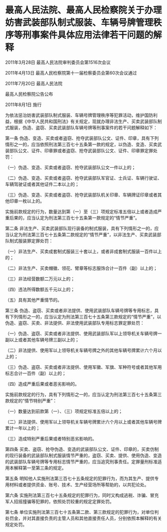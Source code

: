 # 最高人民法院、最高人民检察院关于办理妨害武装部队制式服装、车辆号牌管理秩序等刑事案件具体应用法律若干问题的解释

2011年3月28日 最高人民法院审判委员会第1516次会议

2011年4月13日 最高人民检察院第十一届检察委员会第60次会议通过

2011年7月20日 最高人民法院

最高人民检察院公告公布

2011年8月1日 施行

<!-- INFO END -->

为依法惩治妨害武装部队制式服装、车辆号牌管理秩序等犯罪活动，维护国防利益，根据《中华人民共和国刑法》有关规定，现就办理非法生产、买卖武装部队制式服装，伪造、盗窃、买卖武装部队车辆号牌等刑事案件的若干问题解释如下：

第一条 伪造、变造、买卖或者盗窃、抢夺武装部队公文、证件、印章，具有下列情形之一的，应当依照刑法第三百七十五条第一款的规定，以伪造、变造、买卖武装部队公文、证件、印章罪或者盗窃、抢夺武装部队公文、证件、印章罪定罪处罚：

（一）伪造、变造、买卖或者盗窃、抢夺武装部队公文一件以上的；

（二）伪造、变造、买卖或者盗窃、抢夺武装部队军官证、士兵证、车辆行驶证、车辆驾驶证或者其他证件二本以上的；

（三）伪造、变造、买卖或者盗窃、抢夺武装部队机关印章、车辆牌证印章或者其他印章一枚以上的。

实施前款规定的行为，数量达到第（一）至（三）项规定标准五倍以上或者造成严重后果的，应当认定为刑法第三百七十五条第一款规定的“情节严重”。

第二条 非法生产、买卖武装部队现行装备的制式服装，具有下列情形之一的，应当认定为刑法第三百七十五条第二款规定的“情节严重”，以非法生产、买卖武装部队制式服装罪定罪处罚：

（一）非法生产、买卖成套制式服装三十套以上，或者非成套制式服装一百件以上的；

（二）非法生产、买卖帽徽、领花、臂章等标志服饰合计一百件（副）以上的；

（三）非法经营数额二万元以上的；

（四）违法所得数额五千元以上的；

（五）具有其他严重情节的。

第三条 伪造、盗窃、买卖或者非法提供、使用武装部队车辆号牌等专用标志，具有下列情形之一的，应当认定为刑法第三百七十五条第三款规定的“情节严重”，以伪造、盗窃、买卖、非法提供、非法使用武装部队专用标志罪定罪处罚：

（一）伪造、盗窃、买卖或者非法提供、使用武装部队军以上领导机关车辆号牌一副以上或者其他车辆号牌三副以上的；

（二）非法提供、使用军以上领导机关车辆号牌之外的其他车辆号牌累计六个月以上的；

（三）伪造、盗窃、买卖或者非法提供、使用军徽、军旗、军种符号或者其他军用标志合计一百件（副）以上的；

（四）造成严重后果或者恶劣影响的。

实施前款规定的行为，具有下列情形之一的，应当认定为刑法第三百七十五条第三款规定的“情节特别严重”：

（一）数量达到前款第（一）、（三）项规定标准五倍以上的；

（二）非法提供、使用军以上领导机关车辆号牌累计六个月以上或者其他车辆号牌累计一年以上的；

（三）造成特别严重后果或者特别恶劣影响的。

第四条 买卖、盗窃、抢夺伪造、变造的武装部队公文、证件、印章的，买卖仿制的现行装备的武装部队制式服装情节严重的，盗窃、买卖、提供、使用伪造、变造的武装部队车辆号牌等专用标志情节严重的，应当追究刑事责任。定罪量刑标准适用本解释第一至第三条的规定。

第五条 明知他人实施刑法第三百七十五条规定的犯罪行为，而为其生产、提供专用材料或者提供资金、账号、技术、生产经营场所等帮助的，以共犯论处。

第六条 实施刑法第三百七十五条规定的犯罪行为，同时又构成逃税、诈骗、冒充军人招摇撞骗等犯罪的，依照处罚较重的规定定罪处罚。

第七条 单位实施刑法第三百七十五条第二款、第三款规定的犯罪行为，对单位判处罚金，并对其直接负责的主管人员和其他直接责任人员，分别依照本解释的有关规定处罚。

